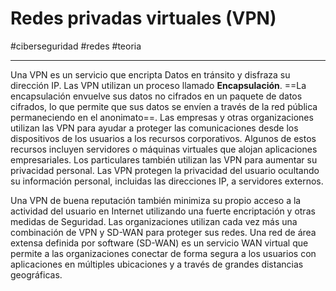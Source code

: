 # Redes privadas virtuales (VPN)
#ciberseguridad #redes #teoria 

---
Una VPN es un servicio que encripta Datos en tránsito y disfraza su dirección IP. Las VPN utilizan un proceso llamado **Encapsulación**. ==La encapsulación envuelve sus datos no cifrados en un paquete de datos cifrados, lo que permite que sus datos se envíen a través de la red pública permaneciendo en el anonimato==. Las empresas y otras organizaciones utilizan las VPN para ayudar a proteger las comunicaciones desde los dispositivos de los usuarios a los recursos corporativos. Algunos de estos recursos incluyen servidores o máquinas virtuales que alojan aplicaciones empresariales. Los particulares también utilizan las VPN para aumentar su privacidad personal. Las VPN protegen la privacidad del usuario ocultando su información personal, incluidas las direcciones IP, a servidores externos. 

Una VPN de buena reputación también minimiza su propio acceso a la actividad del usuario en Internet utilizando una fuerte encriptación y otras medidas de Seguridad. Las organizaciones utilizan cada vez más una combinación de VPN y SD-WAN para proteger sus redes. Una red de área extensa definida por software (SD-WAN) es un servicio WAN virtual que permite a las organizaciones conectar de forma segura a los usuarios con aplicaciones en múltiples ubicaciones y a través de grandes distancias geográficas.